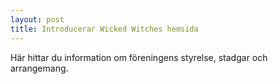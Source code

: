 ```yaml
---
layout: post
title: Introducerar Wicked Witches hemsida
---
```


Här hittar du information om föreningens styrelse, stadgar och arrangemang.
